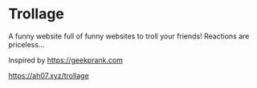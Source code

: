 # Trollage

A funny website full of funny websites to troll your friends! Reactions are priceless...

Inspired by https://geekprank.com

https://ah07.xyz/trollage
